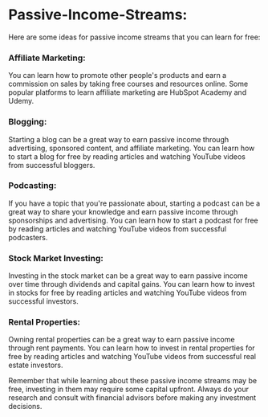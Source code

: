 # Passive-Income-Streams:


Here are some ideas for passive income streams that you can learn for free:


### Affiliate Marketing: 

You can learn how to promote other people's products and earn a commission on sales by taking free courses and resources online. Some popular platforms to learn affiliate marketing are HubSpot Academy and Udemy.

### Blogging: 

Starting a blog can be a great way to earn passive income through advertising, sponsored content, and affiliate marketing. You can learn how to start a blog for free by reading articles and watching YouTube videos from successful bloggers.

### Podcasting: 

If you have a topic that you're passionate about, starting a podcast can be a great way to share your knowledge and earn passive income through sponsorships and advertising. You can learn how to start a podcast for free by reading articles and watching YouTube videos from successful podcasters.

### Stock Market Investing: 

Investing in the stock market can be a great way to earn passive income over time through dividends and capital gains. You can learn how to invest in stocks for free by reading articles and watching YouTube videos from successful investors.

### Rental Properties:

Owning rental properties can be a great way to earn passive income through rent payments. You can learn how to invest in rental properties for free by reading articles and watching YouTube videos from successful real estate investors.

Remember that while learning about these passive income streams may be free, investing in them may require some capital upfront. Always do your research and consult with financial advisors before making any investment decisions.



